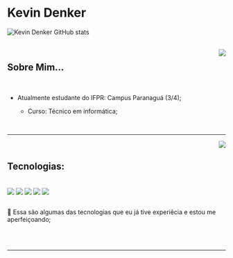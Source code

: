 
# Kevin Denker 


![Kevin Denker GitHub stats](https://github-readme-stats.vercel.app/api?username=Kevin7Denker&show_icons=true&theme=dracula&count_private=true)

<br>



<img  align="right" src="https://media1.giphy.com/media/7jCNGJRMhXVtu/giphy.gif?cid=790b761172289abd7fcd21511339a07452152946f9101e5f&rid=giphy.gif&ct=s">

## Sobre Mim... 

<br>

- Atualmente estudante do IFPR: Campus Paranaguá (3/4);
 
  - Curso: Técnico em informática;



<br>

---


<img align="right" src="https://media0.giphy.com/media/PkLP9SxRIrHEs/giphy.gif">
<br>

## Tecnologias:

<br>
<div style="display: inline_block">
  <img align="center"  src="https://img.shields.io/badge/Java-ED8B00?style=for-the-badge&logo=java&logoColor=white" />
  <img align="center"  src="https://img.shields.io/badge/HTML5-E34F26?style=for-the-badge&logo=html5&logoColor=white" />
  <img align="center"  src="https://img.shields.io/badge/CSS3-1572B6?style=for-the-badge&logo=css3&logoColor=white" />
  <img align="center"  src="https://img.shields.io/badge/C%2B%2B-00599C?style=for-the-badge&logo=c%2B%2B&logoColor=white" />
  <img align="center"  src="https://img.shields.io/badge/MySQL-00000F?style=for-the-badge&logo=mysql&logoColor=white" />
</div>

<br>

📌 Essa são algumas das tecnologias que eu já tive experiêcia e estou me aperfeiçoando;

<br><br>

---

<br>
